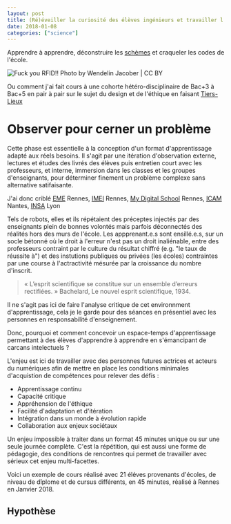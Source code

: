 ```yaml
---
layout: post
title: (Ré)éveiller la curiosité des élèves ingénieurs et travailler l'éthique
date: 2018-01-08
categories: ["science"]
---
```

 
Apprendre à apprendre, déconstruire les [schèmes](https://fr.wikipedia.org/wiki/Sch%C3%A8me_(philosophie)) et craqueler les codes de l'école. 
 
![](https://farm6.staticflickr.com/5520/30622204365_9c152847ab_z.jpg "Fuck you RFID!! Photo by Wendelin Jacober | CC BY")

Ou comment j'ai fait cours à une cohorte hétéro-disciplinaire de Bac+3 à Bac+5 en pair à pair sur le sujet du design et de l'éthique en faisant [Tiers-Lieux](http://movilab.org/index.php?title=Etude_de_la_configuration_en_Tiers-Lieu_-_La_repolitisation_par_le_service)

# Observer pour cerner un problème

Cette phase est essentielle à la conception d'un format d'apprentissage adapté aux réels besoins. Il s'agit par une itération d'observation externe, lectures et études des livrés des élèves puis entretien court avec les professeurs, et interne, immersion dans les classes et les groupes d'enseignants, pour déterminer finement un problème complexe sans alternative satifaisante. 

J'ai donc criblé [EME](https://www.ecole-eme.fr/) Rennes, [IMEI](https://imie-ecole-informatique.fr/) Rennes, [My Digital School](https://www.mydigitalschool.com/ecole-multimedia-rennes) Rennes, [ICAM](https://www.icam.fr) Nantes, [INSA](https://www.insa-lyon.fr/) Lyon

Tels de robots, elles et ils répétaient des préceptes injectés par des enseignants plein de bonnes volontés mais parfois déconnectés des réalités hors des murs de l'école. Les appprenant.e.s sont ensillé.e.s, sur un socle bétonné où le droit à l'erreur n'est pas un droit inaliénable, entre des professeurs contraint par le culture du résultat chiffré (e.g. "le taux de réussite à") et des instutions publiques ou privées (les écoles) contraintes par une course à l'actractivité mésurée par la croissance du nombre d'inscrit.

> « L’esprit scientifique se constitue sur un ensemble d’erreurs rectifiées. » Bachelard, Le nouvel esprit scientifique, 1934.

Il ne s'agit pas ici de faire l'analyse critique de cet environnment d'apprentissage, cela je le garde pour des séances en présentiel avec les personnes en responsabilité d'enseignement. 

Donc, pourquoi et comment concevoir un espace-temps d'apprentissage permettant à des élèves d'apprendre à apprendre en s'émancipant de carcans intelectuels ? 

L'enjeu est ici de travailler avec des personnes futures actrices et acteurs du numériques afin de mettre en place les conditions minimales d'acquistion de compétences pour relever des défis :
+ Apprentissage continu
+ Capacité critique
+ Appréhension de l'éthique 
+ Facilité d'adaptation et d'itération
+ Intégration dans un monde à évolution rapide
+ Collaboration aux enjeux sociétaux

Un enjeu impossible à traiter dans un format 45 minutes unique ou sur une seule journée complète. C'est la répétition, qui est aussi une forme de pédagogie, des conditions de rencontres qui permet de travailler avec sérieux cet enjeu multi-facettes.

Voici un exemple de cours réalisé avec 21 éléves provenants d'écoles, de niveau de dîplome et de cursus différents, en 45 minutes, réalisé à Rennes en Janvier 2018.

## Hypothèse

